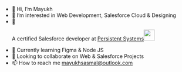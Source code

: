 - 👋 Hi, I’m Mayukh
- 👀 I’m interested in Web Development, Salesforce Cloud & Designing
- 💼 <p>A certified Salesforce developer at <a href="https://www.persistent.com/">Persistent Systems</a><img src="https://media.giphy.com/media/WUlplcMpOCEmTGBtBW/giphy.gif" width="30"></em></p>
- 🌱 Currently learning Figma & Node JS
- 💞️ Looking to collaborate on Web & Salesforce Projects
- 📫 How to reach me mayukhsasmal@outlook.com

<!---
MayukhS1/MayukhS1 is a ✨ special ✨ repository because its `README.md` (this file) appears on your GitHub profile.
You can click the Preview link to take a look at your changes.
--->
